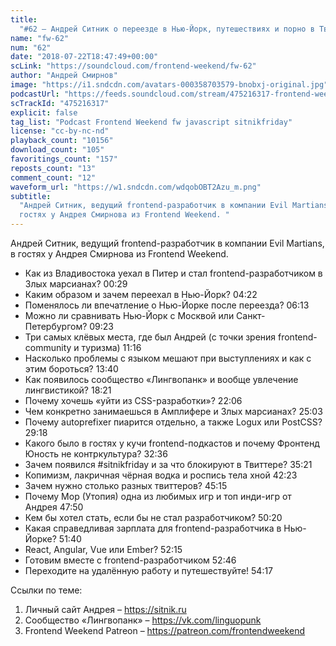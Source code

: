 ```yaml
---
title:
  "#62 – Андрей Ситник о переезде в Нью-Йорк, путешествиях и порно в Твиттере"
name: "fw-62"
num: "62"
date: "2018-07-22T18:47:49+00:00"
scLink: "https://soundcloud.com/frontend-weekend/fw-62"
author: "Андрей Смирнов"
image: "https://i1.sndcdn.com/avatars-000358703579-bnobxj-original.jpg"
podcastUrl: "https://feeds.soundcloud.com/stream/475216317-frontend-weekend-fw-62.m4a"
scTrackId: "475216317"
explicit: false
tag_list: "Podcast Frontend Weekend fw javascript sitnikfriday"
license: "cc-by-nc-nd"
playback_count: "10156"
download_count: "105"
favoritings_count: "157"
reposts_count: "13"
comment_count: "12"
waveform_url: "https://w1.sndcdn.com/wdqobOBT2Azu_m.png"
subtitle:
  "Андрей Ситник, ведущий frontend-разработчик в компании Evil Martians, в
  гостях у Андрея Смирнова из Frontend Weekend. "
---
```


Андрей Ситник, ведущий frontend-разработчик в компании Evil Martians, в гостях у
Андрея Смирнова из Frontend Weekend.

- Как из Владивостока уехал в Питер и стал frontend-разработчиком в Злых
  марсианах? <timecode sec="29">00:29</timecode>
- Каким образом и зачем переехал в Нью-Йорк?
  <timecode sec="262">04:22</timecode>
- Поменялось ли впечатление о Нью-Йорке после переезда?
  <timecode sec="373">06:13</timecode>
- Можно ли сравнивать Нью-Йорк с Москвой или Санкт-Петербургом?
  <timecode sec="563">09:23</timecode>
- Три самых клёвых места, где был Андрей (с точки зрения frontend-community и
  туризма) <timecode sec="676">11:16</timecode>
- Насколько проблемы с языком мешают при выступлениях и как с этим бороться?
  <timecode sec="820">13:40</timecode>
- Как появилось сообщество «Лингвопанк» и вообще увлечение лингвистикой?
  <timecode sec="1101">18:21</timecode>
- Почему хочешь «уйти из CSS-разработки»? <timecode sec="1326">22:06</timecode>
- Чем конкретно занимаешься в Амплифере и Злых марсианах?
  <timecode sec="1503">25:03</timecode>
- Почему autoprefixer пиарится отдельно, а также Logux или PostCSS?
  <timecode sec="1758">29:18</timecode>
- Какого было в гостях у кучи frontend-подкастов и почему Фронтенд Юность не
  контркультура? <timecode sec="1956">32:36</timecode>
- Зачем появился #sitnikfriday и за что блокируют в Твиттере?
  <timecode sec="2121">35:21</timecode>
- Копимизм, лакричная чёрная водка и роспись тела хной
  <timecode sec="2543">42:23</timecode>
- Зачем нужно столько разных твиттеров? <timecode sec="2715">45:15</timecode>
- Почему Мор (Утопия) одна из любимых игр и топ инди-игр от Андрея
  <timecode sec="2870">47:50</timecode>
- Кем бы хотел стать, если бы не стал разработчиком?
  <timecode sec="3020">50:20</timecode>
- Какая справедливая зарплата для frontend-разработчика в Нью-Йорке?
  <timecode sec="3100">51:40</timecode>
- React, Angular, Vue или Ember? <timecode sec="3135">52:15</timecode>
- Готовим вместе с frontend-разработчиком <timecode sec="3166">52:46</timecode>
- Переходите на удалённую работу и путешествуйте!
  <timecode sec="3257">54:17</timecode>

Ссылки по теме:

1. Личный сайт Андрея – <https://sitnik.ru>
2. Сообщество «Лингвопанк» – <https://vk.com/linguopunk>
3. Frontend Weekend Patreon – <https://patreon.com/frontendweekend>
